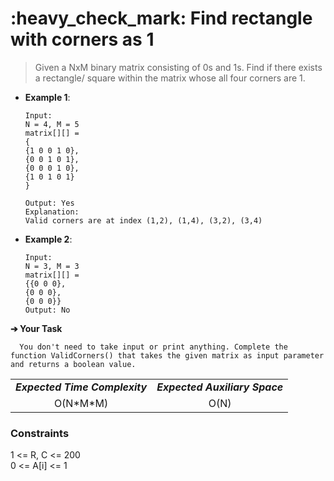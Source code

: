 <h1>:heavy_check_mark: Find rectangle with corners as 1</h1>
<blockquote>Given a NxM binary matrix consisting of 0s and 1s. Find if there exists a rectangle/ square within the matrix whose all four corners are 1.</blockquote>

* **Example 1**:<br>

      Input:
      N = 4, M = 5
      matrix[][] = 
      {
      {1 0 0 1 0},
      {0 0 1 0 1},
      {0 0 0 1 0}, 
      {1 0 1 0 1}
      } 

      Output: Yes
      Explanation:
      Valid corners are at index (1,2), (1,4), (3,2), (3,4)

* **Example 2**:<br>

      Input:
      N = 3, M = 3
      matrix[][] = 
      {{0 0 0},
      {0 0 0},
      {0 0 0}}
      Output: No

**➔ Your Task**

      You don't need to take input or print anything. Complete the function ValidCorners() that takes the given matrix as input parameter and returns a boolean value.

<table align="center">
      <tr><td><em><b>Expected Time Complexity</td> <td><em><b>Expected Auxiliary Space</td></tr>
      <tr><td align="center">O(N*M*M)</td> <td align="center">O(N)</td></tr>
</table>

### **Constraints** 
1 <= R, C <= 200<br>
0 <= A[i] <= 1